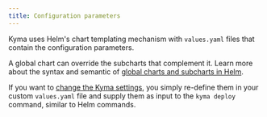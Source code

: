 ```yaml
---
title: Configuration parameters
---
```


Kyma uses Helm's chart templating mechanism with `values.yaml` files that contain the configuration parameters.

A global chart can override the subcharts that complement it. Learn more about the syntax and semantic of [global charts and subcharts in Helm](https://helm.sh/docs/chart_template_guide/subcharts_and_globals/).

If you want to [change the Kyma settings](../../04-operation-guides/operations/03-change-kyma-config-values.md), you simply re-define them in your custom `values.yaml` file and supply them as input to the `kyma deploy` command, similar to Helm commands.
